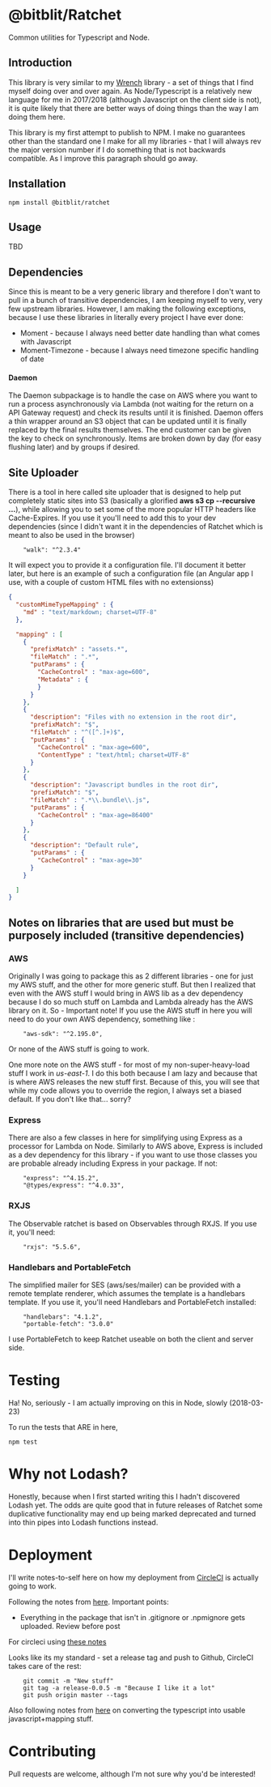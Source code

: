 # @bitblit/Ratchet

Common utilities for Typescript and Node.


## Introduction

This library is very similar to my [Wrench](https://github.com/bitblit/Wrench) library - a set of things that I
find myself doing over and over again.  As Node/Typescript is a relatively new language for me in 2017/2018 (although
Javascript on the client side is not), it is quite likely that there are better ways of doing things than the way I
am doing them here.  

This library is my first attempt to publish to NPM.  I make no guarantees other than the standard one I make for all
my libraries - that I will always rev the major version number if I do something that is not backwards compatible.  As
I improve this paragraph should go away.

## Installation
`npm install @bitblit/ratchet`

## Usage

TBD

## Dependencies

Since this is meant to be a very generic library and therefore I don't want to pull in a bunch of transitive 
dependencies, I am keeping myself to very, very few upstream libraries.  However, I am making the following exceptions,
because I use these libraries in literally every project I have ever done:

* Moment - because I always need better date handling than what comes with Javascript
* Moment-Timezone - because I always need timezone specific handling of date


#### Daemon

The Daemon subpackage is to handle the case on AWS where you want to run a process asynchronously via Lambda (not waiting
for the return on a API Gateway request) and check its results until it is finished.  Daemon offers a thin wrapper around
an S3 object that can be updated until it is finally replaced by the final results themselves.  The end customer can
be given the key to check on synchronously.  Items are broken down by day (for easy flushing later) and by groups if 
desired.


## Site Uploader
There is a tool in here called site uploader that is designed to help put completely static sites into S3 (basically
a glorified **aws s3 cp --recursive ...**), while allowing you to set some of the more popular HTTP headers like
Cache-Expires.  If you use it you'll need to add this to your dev dependencies (since I didn't want it in the
dependencies of Ratchet which is meant to also be used in the browser)

```
    "walk": "^2.3.4"
``` 

It will expect you to provide it a configuration file.  I'll document it better later, but here is an 
example of such a configuration file (an Angular app I use, with a couple of custom HTML files with no
extensionss)

```json
{
  "customMimeTypeMapping" : {
    "md" : "text/markdown; charset=UTF-8"
  },

  "mapping" : [
    {
      "prefixMatch" : "assets.*",
      "fileMatch" : ".*",
      "putParams" : {
        "CacheControl" : "max-age=600",
        "Metadata" : {
        }
      }
    },
    {
      "description": "Files with no extension in the root dir",
      "prefixMatch": "$",
      "fileMatch" : "^([^.]+)$",
      "putParams" : {
        "CacheControl" : "max-age=600",
        "ContentType" : "text/html; charset=UTF-8"
      }
    },
    {
      "description": "Javascript bundles in the root dir",
      "prefixMatch": "$",
      "fileMatch" : ".*\\.bundle\\.js",
      "putParams" : {
        "CacheControl" : "max-age=86400"
      }
    },
    {
      "description": "Default rule",
      "putParams" : {
        "CacheControl" : "max-age=30"
      }
    }

  ]
}
```


## Notes on libraries that are used but must be purposely included (transitive dependencies)

### AWS
Originally I was going to package this as 2 different libraries - one for just my AWS stuff, and the other for more
generic stuff.  But then I realized that even with the AWS stuff I would bring in AWS lib as a dev dependency because
I do so much stuff on Lambda and Lambda already has the AWS library on it.  So - Important note!  If you use the
AWS stuff in here you will need to do your own AWS dependency, something like :

```
    "aws-sdk": "^2.195.0",
```

Or none of the AWS stuff is going to work.

One more note on the AWS stuff - for most of my non-super-heavy-load stuff I work in *us-east-1*.  I do this both
because I am lazy and because that is where AWS releases the new stuff first.  Because of this, you will see that 
while my code allows you to override the region, I always set a biased default.  If you don't like that... sorry?


### Express
There are also a few classes in here for simplifying using Express as a processor for Lambda on Node.  Similarly to
AWS above, Express is included as a dev dependency for this library - if you want to use those classes you are 
probable already including Express in your package.  If not:

```
    "express": "^4.15.2",
    "@types/express": "^4.0.33",
```

### RXJS
The Observable ratchet is based on Observables through RXJS.  If you use it, you'll need:

```
    "rxjs": "5.5.6",
```

### Handlebars and PortableFetch
The simplified mailer for SES (aws/ses/mailer) can be provided with a remote template renderer, which assumes the template
is a handlebars template.  If you use it, you'll need Handlebars and PortableFetch installed:

```
    "handlebars": "4.1.2",
    "portable-fetch": "3.0.0"
```

I use PortableFetch to keep Ratchet useable on both the client and server side.


# Testing
Ha!  No, seriously - I am actually improving on this in Node, slowly (2018-03-23)

To run the tests that ARE in here,

`npm test`

# Why not Lodash?
Honestly, because when I first started writing this I hadn't discovered Lodash yet.  The odds are quite good that in 
future releases of Ratchet some duplicative functionality may end up being marked deprecated and turned into thin
pipes into Lodash functions instead.


# Deployment

I'll write notes-to-self here on how my deployment from [CircleCI](https://circleci.com) is actually going to work.

Following the notes from [here](https://docs.npmjs.com/getting-started/publishing-npm-packages).  Important points:

* Everything in the package that isn't in .gitignore or .npmignore gets uploaded.  Review before post

For circleci using [these notes](https://circleci.com/docs/1.0/npm-continuous-deployment/)

Looks like its my standard - set a release tag and push to Github, CircleCI takes care of the rest:

```
    git commit -m "New stuff"
    git tag -a release-0.0.5 -m "Because I like it a lot"
    git push origin master --tags

```

Also following notes from [here](https://ljn.io/posts/publishing-typescript-projects-with-npm/) on converting the
typescript into usable javascript+mapping stuff.



# Contributing

Pull requests are welcome, although I'm not sure why you'd be interested!
